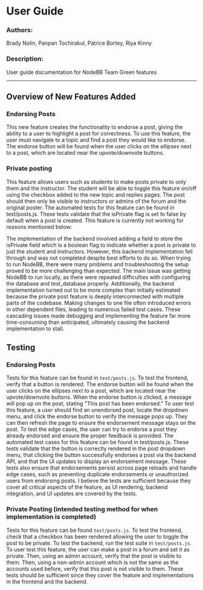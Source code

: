 # User Guide

### Authors: 
Brady Nolin, Panpan Tochirakul, Patrice Bortey, Riya Kinny

### Description:
User guide documentation for NodeBB Team Green features

---


## Overview of New Features Added

### Endorsing Posts
This new feature creates the functionality to endorse a post, giving the ability to a user to highlight a post for correctness. To use this feature, the user must navigate to a topic and find a post they would like to endorse. The endorse button will be found when the user clicks on the ellipses next to a post, which are located near the upvote/downvote buttons.

### Private posting
This feature allows users such as students to make posts private to only them and the instructor. The student will be able to toggle this feature on/off using the checkbox added to the new topic and replies pages. The post should then only be visible to instructors or admins of the forum and the original poster. The automated tests for this feature can be found in test/posts.js. These tests validate that the isPrivate flag is set to false by default when a post is created. This feature is currently not working for reasons mentioned below:

The implementation of the backend involved adding a field to store the isPrivate field which is a boolean flag to indicate whether a post is private to just the student and instructors. However, this backend implementation fell through and was not completed despite best efforts to do so. When trying to run NodeBB, there were many problems and troubleshooting the setup proved to be more challenging than expected. The main issue was getting NodeBB to run locally, as there were repeated difficulties with configuring the database and test_database properly. Additionally, the backend implementation turned out to be more complex than initially estimated because the private post feature is deeply interconnected with multiple parts of the codebase. Making changes to one file often introduced errors in other dependent files, leading to numerous failed test cases. These cascading issues made debugging and implementing the feature far more time-consuming than anticipated, ultimately causing the backend implementation to stall.

## Testing

### Endorsing Posts
Tests for this feature can be found in `test/posts.js`. To test the frontend, verify that a button is rendered. The endorse button will be found when the user clicks on the ellipses next to a post, which are located near the upvote/downvote buttons. When the endorse button is clicked, a message will pop up on the post, stating "This post has been endorsed." To user test this feature, a user should find an unendorsed post, locate the dropdown menu, and click the endorse button to verify the message pops up. They can then refresh the page to ensure the endorsement message stays on the post. To test the edge cases, the user can try to endorse a post they already endorsed and ensure the proper feedback is provided. The automated test cases for this feature can be found in test/posts.js. These tests validate that the button is correctly rendered in the post dropdown menu, that clicking the button successfully endorses a post via the backend API, and that the UI updates to display an endorsement message. These tests also ensure that endorsements persist across page reloads and handle edge cases, such as preventing duplicate endorsements or unauthorized users from endorsing posts. I believe the tests are sufficient because they cover all critical aspects of the feature, as UI rendering, backend integration, and UI updates are covered by the tests.

### Private Posting (intended testing method for when implementation is completed)
Tests for this feature can be found `test/posts.js`. To test the frontend, check that a checkbox has been rendered allowing the user to toggle the post to be private. To test the backend, run the test suite in `test/posts.js`. To user test this feature, the user can make a post in a forum and set it as private. Then, using an admin account, verify that the post is visible to them. Then, using a non-admin account which is not the same as the accounts used before, verify that this post is not visible to them. These tests should be sufficient since they cover the feature and implementations in the frontend and the backend.
